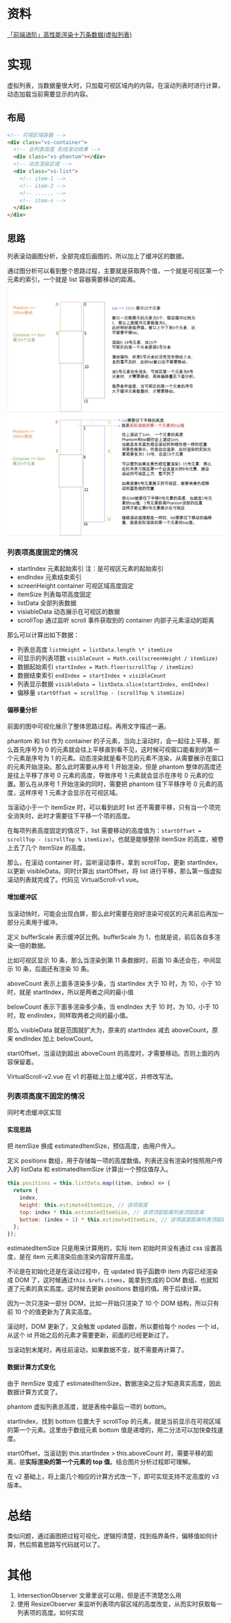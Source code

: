 # 资料

[「前端进阶」高性能渲染十万条数据(虚拟列表)](https://juejin.cn/post/6844903982742110216)

# 实现

虚拟列表，当数据量很大时，只加载可视区域内的内容。在滚动列表时进行计算，动态加载当前需要显示的内容。

## 布局

```html
<!-- 可视区域容器 -->
<div class="vs-container">
  <!-- 总列表高度 形成滚动效果 -->
  <div class="vs-phantom"></div>
  <!-- 动态渲染区域 -->
  <div class="vs-list">
    <!-- item-1 -->
    <!-- item-2 -->
    <!-- ...... -->
    <!-- item-n -->
  </div>
</div>
```

## 思路

列表滚动画图分析，全部完成后画图的，所以加上了缓冲区的数据。

通过图分析可以看到整个思路过程，主要就是获取两个值，一个就是可视区第一个元素的索引，一个就是 list 容器需要移动的距离。

![virtual-scroll-1](./images/virtual-scroll-1.png)
![virtual-scroll-2](./images/virtual-scroll-2.png)

### 列表项高度固定的情况

- startIndex 元素起始索引 注：是可视区元素的起始索引
- endIndex 元素结束索引
- screenHeight container 可视区域高度固定
- itemSize 列表每项高度固定
- listData 全部列表数据
- visiableData 动态展示在可视区的数据
- scrollTop 通过监听 scroll 事件获取到的 container 内部子元素滚动的距离

那么可以计算出如下数据：

- 列表总高度 `listHeight = listData.length \* itemSize`
- 可显示的列表项数 `visibleCount = Math.ceil(screenHeight / itemSize)`
- 数据起始索引 `startIndex = Math.floor(scrollTop / itemSize)`
- 数据结束索引 `endIndex = startIndex + visibleCount`
- 列表显示数据 `visibleData = listData.slice(startIndex, endIndex)`
- 偏移量 `startOffset = scrollTop - (scrollTop % itemSize)`

#### 偏移量分析

前面的图中可视化展示了整体思路过程。再用文字描述一遍。

phantom 和 list 作为 container 的子元素，当向上滚动时，会一起往上平移，那么首先序号为 0 的元素就会往上平移直到看不见，这时候可视窗口能看到的第一个元素是序号为 1 的元素。动态渲染就是看不见的元素不渲染，从需要展示在窗口的元素开始渲染。那么此时需要从序号 1 开始渲染，但是 phantom 整体的高度还是往上平移了序号 0 元素的高度，导致序号 1 元素就会显示在序号 0 元素的位置。那么在从序号 1 开始渲染的同时，需要把 phantom 往下平移序号 0 元素的高度，这样序号 1 元素才会显示在可视区域。

当滚动小于一个 itemSize 时，可以看到此时 list 还不需要平移，只有当一个项完全消失时，此时才需要往下平移一个项的高度。

在每项列表高度固定的情况下，list 需要移动的高度值为：`startOffset = scrollTop - (scrollTop % itemSize)`。也就是能够整除 itemSize 的高度，被卷上去了几个 itemSize 的高度。

那么，在滚动 container 时，监听滚动事件，拿到 scrollTop，更新 startIndex，以更新 visibleData。同时计算出 startOffset，将 list 进行平移，那么第一版虚拟滚动列表就完成了。代码见 VirtualScroll-v1.vue。

#### 增加缓冲区

当滚动快时，可能会出现白屏，那么此时需要在刚好渲染可视区的元素前后再加一部分元素用于缓冲。

定义 bufferScale 表示缓冲区比例。bufferScale 为 1，也就是说，前后各自多渲染一倍的数据。

比如可视区显示 10 条，那么当渲染到第 11 条数据时，前面 10 条还会在，中间显示 10 条，后面还有渲染 10 条。

aboveCount 表示上面多渲染多少条，当 startIndex 大于 10 时，为 10，小于 10 时，就是 startIndex，所以是两者之间的最小值

belowCount 表示下面多渲染多少条，当 endIndex 大于 10 时，为 10，小于 10 时，取 endIndex，同样取两者之间的最小值。

那么 visibleData 就是范围就扩大为，原来的 startIndex 减去 aboveCount，原来 endIndex 加上 belowCount。

startOffset，当滚动到超出 aboveCount 的高度时，才需要移动。否则上面的内容保留着。

VirtualScroll-v2.vue 在 v1 的基础上加上缓冲区，并修改写法。

### 列表项高度不固定的情况

同时考虑缓冲区实现

#### 实现思路

把 itemSize 换成 estimatedItemSize，预估高度，由用户传入。

定义 positions 数组，用于存储每一项的高度数值。列表还没有渲染时按照用户传入的 listData 和 estimatedItemSize 计算出一个预估值存入。

```js
this.positions = this.listData.map((item, index) => {
  return {
    index,
    height: this.estimatedItemSize, // 该项高度
    top: index * this.estimatedItemSize, // 该项顶部距离列表顶部距离
    bottom: (index + 1) * this.estimatedItemSize, // 该项底部距离列表顶部距离
  };
});
```

estimatedItemSize 只是用来计算用的，实际 item 初始时并没有通过 css 设置高度，是在 item 元素渲染后由渲染内容撑开高度。

不论是在初始化还是在滚动过程中，在 updated 钩子函数中 item 内容已经渲染成 DOM 了，这时候通过`this.$refs.items`，能拿到生成的 DOM 数组，也就知道了元素的真实高度。这时候去更新 positions 数组的值。用于后续计算。

因为一次只渲染一部分 DOM，比如一开始只渲染了 10 个 DOM 结构，所以只有前 10 个的值更新为了真实高度。

滚动时，DOM 更新了，又会触发 updated 函数，所以要给每个 nodes 一个 id，从这个 id 开始之后的元素才需要更新，前面的已经更新过了。

当滚动到末尾时，再往前滚动，如果数据不变，就不需要再计算了。

#### 数据计算方式变化

由于 itemSize 变成了 estimatedItemSize，数据渲染之后才知道真实高度，因此数据计算方式变了。

phantom 虚拟列表总高度，就是表格中最后一项的 bottom。

startIndex，找到 bottom 位置大于 scrollTop 的元素，就是当前显示在可视区域的第一个元素。这里由于数组元素 bottom 值是递增的，用二分法可以加快查找速度。

startOffset，当滚动到 this.startIndex > this.aboveCount 时，需要平移的距离，是**实际渲染的第一个元素的 top 值**。结合图片分析过程即可理解。

在 v2 基础上，将上面几个相应的计算方式改一下，即可实现支持不定高度的 v3 版本。

# 总结

类似问题，通过画图把过程可视化，逻辑捋清楚，找到临界条件，偏移值如何计算，然后照着思路写代码就可以了。

# 其他

1. IntersectionObserver 文章里说可以用，但是还不清楚怎么用
2. 使用 ResizeObserver 来监听列表项内容区域的高度改变，从而实时获取每一列表项的高度。如何实现
